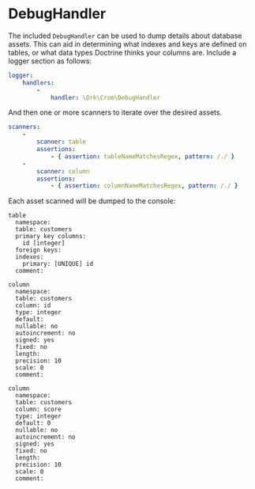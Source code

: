 # DebugHandler

The included `DebugHandler` can be used to dump details about database assets.
This can aid in determining what indexes and keys are defined on tables, or
what data types Doctrine thinks your columns are. Include a logger section as
follows:

```yaml
logger:
    handlers:
        -
            handler: \Ork\Crom\DebugHandler
```

And then one or more scanners to iterate over the desired assets.

```yaml
scanners:
    -
        scanner: table
        assertions:
            - { assertion: tableNameMatchesRegex, pattern: /./ }
    -
        scanner: column
        assertions:
            - { assertion: columnNameMatchesRegex, pattern: /./ }
```

Each asset scanned will be dumped to the console:

```text
table
  namespace:
  table: customers
  primary key columns:
    id [integer]
  foreign keys:
  indexes:
    primary: [UNIQUE] id
  comment:

column
  namespace:
  table: customers
  column: id
  type: integer
  default:
  nullable: no
  autoincrement: no
  signed: yes
  fixed: no
  length:
  precision: 10
  scale: 0
  comment:

column
  namespace:
  table: customers
  column: score
  type: integer
  default: 0
  nullable: no
  autoincrement: no
  signed: yes
  fixed: no
  length:
  precision: 10
  scale: 0
  comment:
```
